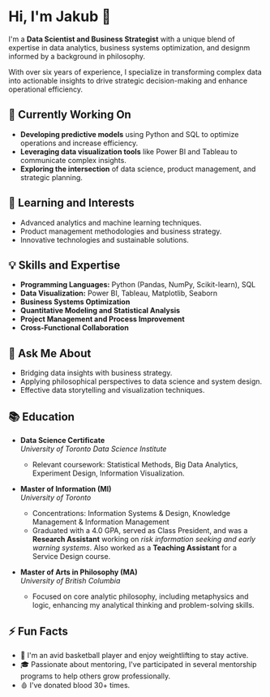 # Hi, I'm Jakub 🦧
I'm a **Data Scientist and Business Strategist** with a unique blend of expertise in data analytics, business systems optimization, and designm informed by a background in philosophy. 

With over six years of experience, I specialize in transforming complex data into actionable insights to drive strategic decision-making and enhance operational efficiency.

## 🔭 Currently Working On

- **Developing predictive models** using Python and SQL to optimize operations and increase efficiency.
- **Leveraging data visualization tools** like Power BI and Tableau to communicate complex insights.
- **Exploring the intersection** of data science, product management, and strategic planning.

## 🌱 Learning and Interests

- Advanced analytics and machine learning techniques.
- Product management methodologies and business strategy.
- Innovative technologies and sustainable solutions.

## 💡 Skills and Expertise

- **Programming Languages:** Python (Pandas, NumPy, Scikit-learn), SQL
- **Data Visualization:** Power BI, Tableau, Matplotlib, Seaborn
- **Business Systems Optimization**
- **Quantitative Modeling and Statistical Analysis**
- **Project Management and Process Improvement**
- **Cross-Functional Collaboration**

## 💬 Ask Me About

- Bridging data insights with business strategy.
- Applying philosophical perspectives to data science and system design.
- Effective data storytelling and visualization techniques.

## 📚 Education

- **Data Science Certificate**  
  *University of Toronto Data Science Institute*  
  - Relevant coursework: Statistical Methods, Big Data Analytics, Experiment Design, Information Visualization.
    
- **Master of Information (MI)**  
  *University of Toronto*  
  - Concentrations: Information Systems & Design, Knowledge Management & Information Management  
  - Graduated with a 4.0 GPA, served as Class President, and was a **Research Assistant** working on *risk information seeking and early warning systems*. Also worked as a **Teaching Assistant** for a Service Design course.

- **Master of Arts in Philosophy (MA)**  
  *University of British Columbia*  
  - Focused on core analytic philosophy, including metaphysics and logic, enhancing my analytical thinking and problem-solving skills.

## ⚡ Fun Facts

- 🏀 I'm an avid basketball player and enjoy weightlifting to stay active.
- 🎓 Passionate about mentoring, I've participated in several mentorship programs to help others grow professionally.
- 🩸 I've donated blood 30+ times.
<!--
**jakub-stach/jakub-stach** is a ✨ _special_ ✨ repository because its `README.md` (this file) appears on your GitHub profile.

Here are some ideas to get you started:

- 🔭 I’m currently working on ...
- 🌱 I’m currently learning ...
- 👯 I’m looking to collaborate on ...
- 🤔 I’m looking for help with ...
- 💬 Ask me about ...
- 📫 How to reach me: ...
- 😄 Pronouns: ...
- ⚡ Fun fact: ...
-->
